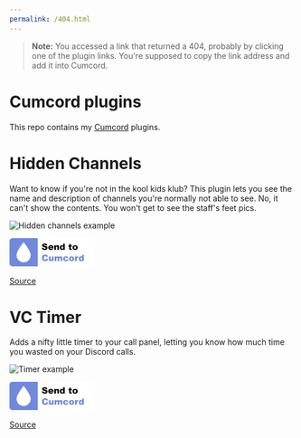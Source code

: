 ```yaml
---
permalink: /404.html
---
```

> **Note:** You accessed a link that returned a 404, probably by clicking one of the plugin links. You're supposed to copy the link address and add it into Cumcord.

# Cumcord plugins

This repo contains my [Cumcord](https://github.com/Cumcord/Cumcord/) plugins.

# Hidden Channels

Want to know if you're not in the kool kids klub? This plugin lets you see the name and description of channels you're normally not able to see.
No, it can't show the contents. You won't get to see the staff's feet pics.

![Hidden channels example](https://raw.githubusercontent.com/xirreal-plugins/xirreal-plugins.github.io/master/public/hidden_channels_example.png)

<a target="_blank" href="https://send.cumcord.com/#https://cumcord.xirreal.dev/hiddenChannels"><img height="50" src="https://raw.githubusercontent.com/Cumcord/assets/main/buttons/cumdump_button.png" /></a>

[Source](https://github.com/xirreal-plugins/xirreal-plugins.github.io/tree/master/hiddenChannels)

# VC Timer

Adds a nifty little timer to your call panel, letting you know how much time you wasted on your Discord calls.

![Timer example](https://raw.githubusercontent.com/xirreal-plugins/xirreal-plugins.github.io/master/public/timer_example.png)

<a target="_blank" href="https://send.cumcord.com/#https://cumcord.xirreal.dev/vcTimer"><img height="50" src="https://raw.githubusercontent.com/Cumcord/assets/main/buttons/cumdump_button.png" /></a>

[Source](https://github.com/xirreal-plugins/xirreal-plugins.github.io/tree/master/vcTimer)

